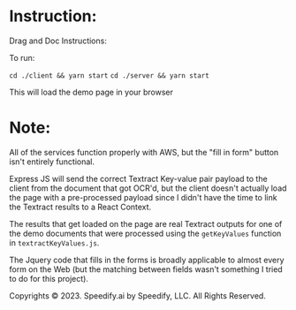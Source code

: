 # Instruction:

Drag and Doc Instructions:

To run:

`cd ./client && yarn start`
`cd ./server && yarn start`

This will load the demo page in your browser

# Note:

All of the services function properly with AWS, but the "fill in form" button isn't entirely functional.

Express JS will send the correct Textract Key-value pair payload to the client from the document that got OCR'd, but the client doesn't actually load the page with a pre-processed payload since I didn't have the time to link the Textract results to a React Context.

The results that get loaded on the page are real Textract outputs for one of the demo documents that were processed using the `getKeyValues` function in `textractKeyValues.js`.

The Jquery code that fills in the forms is broadly applicable to almost every form on the Web (but the matching between fields wasn't something I tried to do for this project).

Copyrights © 2023. Speedify.ai by Speedify, LLC. All Rights Reserved.
